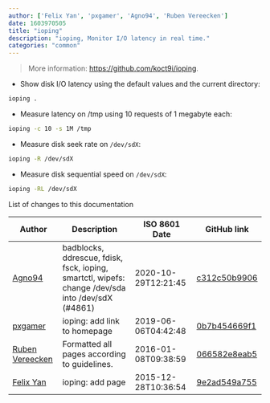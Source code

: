 ```yaml
---
author: ['Felix Yan', 'pxgamer', 'Agno94', 'Ruben Vereecken']
date: 1603970505
title: "ioping"
description: "ioping, Monitor I/O latency in real time."
categories: "common"
---
```

> More information: <https://github.com/koct9i/ioping>.

- Show disk I/O latency using the default values and the current directory:

```bash
ioping .
```

- Measure latency on /tmp using 10 requests of 1 megabyte each:

```bash
ioping -c 10 -s 1M /tmp
```

- Measure disk seek rate on `/dev/sdX`:

```bash
ioping -R /dev/sdX
```

- Measure disk sequential speed on `/dev/sdX`:

```bash
ioping -RL /dev/sdX
```
List of changes to this documentation


Author | Description | ISO 8601 Date | GitHub link
------|-----|-----|-----
[Agno94](mailto:agnophi@gmail.com) | badblocks, ddrescue, fdisk, fsck, ioping, smartctl, wipefs: change /dev/sda into /dev/sdX (#4861) | 2020-10-29T12:21:45 | [c312c50b9906](https://github.com/tldr-pages/tldr/commit/c312c50b99062c4dca949685ddc31385b179b7d5)
[pxgamer](mailto:owzie123@gmail.com) | ioping: add link to homepage | 2019-06-06T04:42:48 | [0b7b454669f1](https://github.com/tldr-pages/tldr/commit/0b7b454669f1da12db62204ac3a97a95e93f1fdf)
[Ruben Vereecken](mailto:rubenvereecken@gmail.com) | Formatted all pages according to guidelines. | 2016-01-08T09:38:59 | [066582e8eab5](https://github.com/tldr-pages/tldr/commit/066582e8eab57bce9861cc8d379e158d61f1cc95)
[Felix Yan](mailto:felixonmars@archlinux.org) | ioping: add page | 2015-12-28T10:36:54 | [9e2ad549a755](https://github.com/tldr-pages/tldr/commit/9e2ad549a755b06b512bb7f7966d39eee0e2a775)

